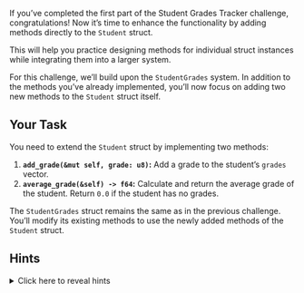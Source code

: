 If you’ve completed the first part of the Student Grades Tracker challenge, congratulations! Now it’s time to enhance the functionality by adding methods directly to the `Student` struct.

This will help you practice designing methods for individual struct instances while integrating them into a larger system.

For this challenge, we’ll build upon the `StudentGrades` system. In addition to the methods you’ve already implemented, you’ll now focus on adding two new methods to the `Student` struct itself.

## Your Task

You need to extend the `Student` struct by implementing two methods:

1. **`add_grade(&mut self, grade: u8)`:** Add a grade to the student’s `grades` vector.
2. **`average_grade(&self) -> f64`:** Calculate and return the average grade of the student. Return `0.0` if the student has no grades.

The `StudentGrades` struct remains the same as in the previous challenge. You’ll modify its existing methods to use the newly added methods of the `Student` struct.

## Hints

<details>
<summary>Click here to reveal hints</summary>

- Use the `self` parameter in the `Student` struct methods for mutable or immutable references as required.
- Iterate over all students in the `StudentGrades` `HashMap` to calculate the total average using the `average_grade` method of each `Student`.
- Modify `StudentGrades::add_grade` to delegate the task of adding a grade to the relevant student’s method.

</details>
